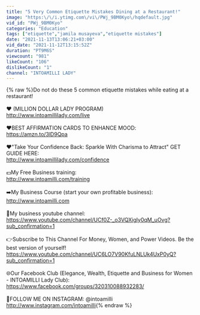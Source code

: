 ```yaml
---
title: "5 Very Common Etiquette Mistakes Dining at a Restaurant!"
image: "https:\/\/i.ytimg.com\/vi\/PWj_9BM0Kyo\/hqdefault.jpg"
vid_id: "PWj_9BM0Kyo"
categories: "Education"
tags: ["etiquette","jamila musayeva","etiquette mistakes"]
date: "2021-11-13T13:06:21+03:00"
vid_date: "2021-11-12T13:15:52Z"
duration: "PT9M6S"
viewcount: "981"
likeCount: "106"
dislikeCount: "1"
channel: "INTOAMILLI LADY"
---
```

{% raw %}Do not do these 5 common etiquette mistakes while eating at a restaurant!<br /><br />❤️ (MILLION DOLLAR LADY PROGRAM)<br /><a rel="nofollow" target="blank" href="http://www.intoamillilady.com/live">http://www.intoamillilady.com/live</a><br /><br />❤️BEST AFFIRMATION CARDS TO ENHANCE MOOD: <a rel="nofollow" target="blank" href="https://amzn.to/3lD9Qpa">https://amzn.to/3lD9Qpa</a><br /><br />❤️&quot;Take Your Confidence Back: Sparkle With Charisma to Attract&quot; GET GUIDE HERE:<br /><a rel="nofollow" target="blank" href="http://www.intoamillilady.com/confidence">http://www.intoamillilady.com/confidence</a><br /><br />💵My Free Business training:<br /><a rel="nofollow" target="blank" href="http://www.intoamilli.com/training">http://www.intoamilli.com/training</a><br /><br />➡️My Business Course (start your own profitable business):<br /><a rel="nofollow" target="blank" href="http://www.intoamilli.com">http://www.intoamilli.com</a><br /><br />📸My business youtube channel:<br /><a rel="nofollow" target="blank" href="https://www.youtube.com/channel/UCf0Z-_o3VQXigIy0qM_uOvg?sub_confirmation=1">https://www.youtube.com/channel/UCf0Z-_o3VQXigIy0qM_uOvg?sub_confirmation=1</a><br /><br />👉Subscribe to This Channel For Money, Women, and Power Videos. Be the best version of yourself!<br /><a rel="nofollow" target="blank" href="https://www.youtube.com/channel/UC6LO7V90KfuLNLUk4UxP0yQ?sub_confirmation=1">https://www.youtube.com/channel/UC6LO7V90KfuLNLUk4UxP0yQ?sub_confirmation=1</a><br /><br />🌐Our Facebook Club (Elegance, Wealth, Etiquette and Business for Women - INTOAMILLI Lady Club):<br /><a rel="nofollow" target="blank" href="https://www.facebook.com/groups/320310088932283/">https://www.facebook.com/groups/320310088932283/</a><br /><br />📱FOLLOW ME ON INSTAGRAM: @intoamilli<br /><a rel="nofollow" target="blank" href="http://www.instagram.com/intoamilli">http://www.instagram.com/intoamilli</a>{% endraw %}
